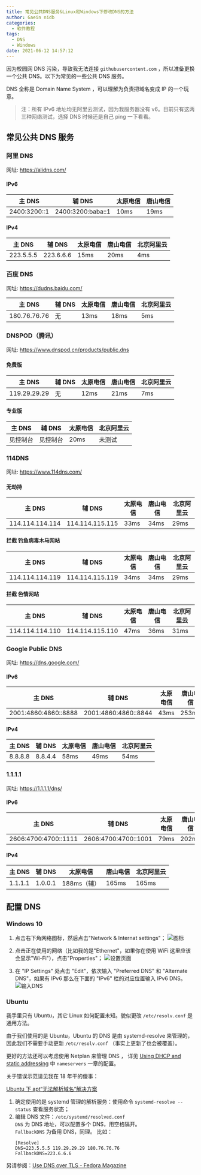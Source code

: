 ```yaml
---
title: 常见公共DNS服务&Linux和Windows下修改DNS的方法
author: Gaein nidb
categories:
  - 软件教程
tags:
  - DNS
  - Windows
date: 2021-06-12 14:57:12
---
```


因为校园网 DNS 污染，导致我无法连接 `githubusercontent.com` ，所以准备更换一个公共 DNS。以下为常见的一些公共 DNS 服务。

DNS 全称是 Domain Name System ，可以理解为负责把域名变成 IP 的一个玩意。

> 注：所有 IPv6 地址均无阿里云测试，因为我服务器没有 v6。目前只有这两三种网络测试，选择 DNS 时候还是自己 ping 一下看看。

## 常见公共 DNS 服务

### 阿里 DNS

网址: https://alidns.com/

#### IPv6

| 主 DNS       | 辅 DNS            | 太原电信 | 唐山电信 |
| ------------ | ----------------- | -------- | -------- |
| 2400:3200::1 | 2400:3200:baba::1 | 10ms     | 19ms     |

#### IPv4

| 主 DNS    | 辅 DNS    | 太原电信 | 唐山电信 | 北京阿里云 |
| --------- | --------- | -------- | -------- | ---------- |
| 223.5.5.5 | 223.6.6.6 | 15ms     | 20ms     | 4ms        |

### 百度 DNS

网址: https://dudns.baidu.com/

| 主 DNS       | 辅 DNS | 太原电信 | 唐山电信 | 北京阿里云 |
| ------------ | ------ | -------- | -------- | ---------- |
| 180.76.76.76 | 无     | 13ms     | 18ms     | 5ms        |

### DNSPOD（腾讯）

网址: https://www.dnspod.cn/products/public.dns

#### 免费版

| 主 DNS       | 辅 DNS | 太原电信 | 唐山电信 | 北京阿里云 |
| ------------ | ------ | -------- | -------- | ---------- |
| 119.29.29.29 | 无     | 12ms     | 21ms     | 7ms        |

#### 专业版

| 主 DNS   | 辅 DNS   | 太原电信 | 北京阿里云 |
| -------- | -------- | -------- | ---------- |
| 见控制台 | 见控制台 | 20ms     | 未测试     |

### 114DNS

网址: https://www.114dns.com/

#### 无劫持

| 主 DNS          | 辅 DNS          | 太原电信 | 唐山电信 | 北京阿里云 |
| --------------- | --------------- | -------- | -------- | ---------- |
| 114.114.114.114 | 114.114.115.115 | 33ms     | 34ms     | 29ms       |

#### 拦截 钓鱼病毒木马网站

| 主 DNS          | 辅 DNS          | 太原电信 | 唐山电信 | 北京阿里云 |
| --------------- | --------------- | -------- | -------- | ---------- |
| 114.114.114.119 | 114.114.115.119 | 34ms     | 34ms     | 29ms       |

#### 拦截 色情网站

| 主 DNS          | 辅 DNS          | 太原电信 | 唐山电信 | 北京阿里云 |
| --------------- | --------------- | -------- | -------- | ---------- |
| 114.114.114.110 | 114.114.115.110 | 47ms     | 36ms     | 31ms       |

### Google Public DNS

网址: https://dns.google.com/

#### IPv6

| 主 DNS               | 辅 DNS               | 太原电信 | 唐山电信 |
| -------------------- | -------------------- | -------- | -------- |
| 2001:4860:4860::8888 | 2001:4860:4860::8844 | 43ms     | 253ms    |

#### IPv4

| 主 DNS  | 辅 DNS  | 太原电信 | 唐山电信 | 北京阿里云 |
| ------- | ------- | -------- | -------- | ---------- |
| 8.8.8.8 | 8.8.4.4 | 58ms     | 49ms     | 54ms       |

### 1.1.1.1

网址: https://1.1.1.1/dns/

#### IPv6

| 主 DNS               | 辅 DNS               | 太原电信 | 唐山电信 |
| -------------------- | -------------------- | -------- | -------- |
| 2606:4700:4700::1111 | 2606:4700:4700::1001 | 79ms     | 202ms    |

#### IPv4

| 主 DNS  | 辅 DNS  | 太原电信    | 唐山电信 | 北京阿里云 |
| ------- | ------- | ----------- | -------- | ---------- |
| 1.1.1.1 | 1.0.0.1 | 188ms（辅） | 165ms    | 165ms      |

## 配置 DNS

### Windows 10

1. 点击右下角网络图标，然后点击"Network & Internat settings"；
![图标](https://img.cdn.gaein.cn/website_used/blog/Public-DNS-and-configure-DNS/01.webp)

2. 点击正在使用的网络（比如我的是"Ethernet"，如果你在使用 WiFi 这里应该会显示"Wi-Fi"），点击"Properties"；
![设置页面](https://img.cdn.gaein.cn/website_used/blog/Public-DNS-and-configure-DNS/02.webp)

3. 在 "IP Settings" 处点击 "Edit"，依次输入 "Preferred DNS" 和 "Alternate DNS"，如果有 IPv6 那么在下面的 "IPv6" 栏的对应位置输入 IPv6 DNS。
![输入DNS](https://img.cdn.gaein.cn/website_used/blog/Public-DNS-and-configure-DNS/03.webp)

### Ubuntu

我手里只有 Ubuntu，其它 Linux 如何配置未知。貌似更改 `/etc/resolv.conf` 是通用方法。

由于我们使用的是 Ubuntu，Ubuntu 的 DNS 是由 systemd-resolve 来管理的，因此我们不需要手动更新 `/etc/resolv.conf` （事实上更新了也会被覆盖）。

更好的方法还可以考虑使用 Netplan 来管理 DNS ， 详见 [Using DHCP and static addressing](https://netplan.io/examples/#using-dhcp-and-static-addressing) 中 `nameservers` 一章的配置。

关于错误示范请见我在 18 年干的傻事：

[Ubuntu 下 apt“无法解析域名”解决方案](https://blog.gaein.cn/passages/Fix-Ubuntu-DNS-Error/)

1. 确定使用的是 systemd 管理的解析服务：使用命令 `systemd-resolve --status` 查看服务状态；
2. 编辑 DNS 文件：`/etc/systemd/resolved.conf`  
   `DNS` 为 DNS 地址，可以配置多个 DNS，用空格隔开。  
   `FallbackDNS` 为备用 DNS，同理。
   比如：
   ```
   [Resolve]
   DNS=223.5.5.5 119.29.29.29 180.76.76.76
   FallbackDNS=223.6.6.6
   ```

另请参阅：[Use DNS over TLS - Fedora Magazine](https://fedoramagazine.org/use-dns-over-tls/)
